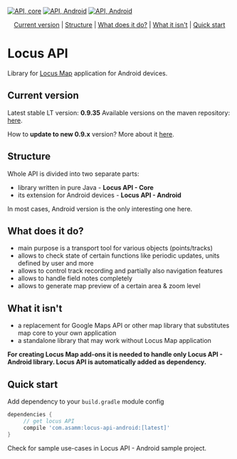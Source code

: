 [![API, core](https://maven-badges.herokuapp.com/maven-central/com.asamm/locus-api-core/badge.svg)](https://search.maven.org/artifact/com.asamm/locus-api-core)
[![API, Android](https://maven-badges.herokuapp.com/maven-central/com.asamm/locus-api-android/badge.svg)](https://search.maven.org/artifact/com.asamm/locus-api-android)
[![API, Android](https://github.com/asamm/locus-api/actions/workflows/release_locus_api_android.yml/badge.svg)](https://github.com/asamm/locus-api/actions/workflows/release_locus_api_android.yml)

<p align="center">
    <a href="#current-version">Current version</a> | 
    <a href="#structure">Structure</a> | 
    <a href="#what-does-it-do">What does it do?</a> | 
    <a href="#what-it-isnt">What it isn't</a> | 
    <a href="#quick-start">Quick start</a>
</p>

# Locus API

Library for [Locus Map](http://www.locusmap.eu) application for Android devices.

## Current version

Latest stable LT version: **0.9.35**
Available versions on the maven repository: [here](https://repo1.maven.org/maven2/com/asamm/).

How to **update to new 0.9.x** version? More about it [here](https://github.com/asamm/locus-api/wiki/Update-to-version-0.9.0).

## Structure

Whole API is divided into two separate parts:

- library written in pure Java - **Locus API - Core**
- its extension for Android devices - **Locus API - Android**

In most cases, Android version is the only interesting one here.

## What does it do?

- main purpose is a transport tool for various objects (points/tracks)
- allows to check state of certain functions like periodic updates, units defined by user and more 
- allows to control track recording and partially also navigation features
- allows to handle field notes completely
- allows to generate map preview of a certain area & zoom level

## What it isn't

- a replacement for Google Maps API or other map library that substitutes map core to your own application
- a standalone library that may work without Locus Map application

**For creating Locus Map add-ons it is needed to handle only Locus API - Android library. Locus API is automatically added as dependency.**

## Quick start

Add dependency to your `build.gradle` module config

```gradle
dependencies {
     // get locus API
     compile 'com.asamm:locus-api-android:[latest]'
}
```

Check for sample use-cases in Locus API - Android sample project.
